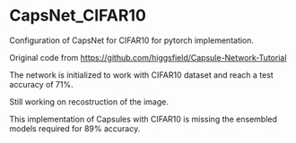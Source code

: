 # CapsNet_CIFAR10
Configuration of CapsNet for CIFAR10 for pytorch implementation.

Original code from https://github.com/higgsfield/Capsule-Network-Tutorial 

The network is initialized to work with CIFAR10 dataset and reach a test accuracy of 71%.

Still working on recostruction of the image.

This implementation of Capsules with CIFAR10 is missing the ensembled models required for 89% accuracy.

